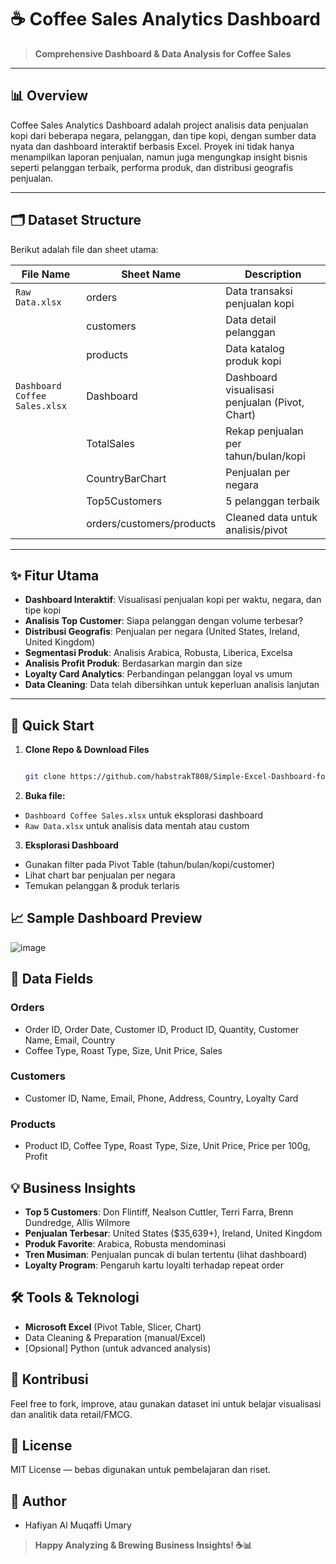 # ☕ Coffee Sales Analytics Dashboard

> **Comprehensive Dashboard & Data Analysis for Coffee Sales**

---

## 📊 Overview

Coffee Sales Analytics Dashboard adalah project analisis data penjualan kopi dari beberapa negara, pelanggan, dan tipe kopi, dengan sumber data nyata dan dashboard interaktif berbasis Excel. Proyek ini tidak hanya menampilkan laporan penjualan, namun juga mengungkap insight bisnis seperti pelanggan terbaik, performa produk, dan distribusi geografis penjualan.

---

## 🗂️ Dataset Structure

Berikut adalah file dan sheet utama:

| File Name                    | Sheet Name        | Description                                      |
|------------------------------|-------------------|--------------------------------------------------|
| `Raw Data.xlsx`              | orders            | Data transaksi penjualan kopi                    |
|                              | customers         | Data detail pelanggan                            |
|                              | products          | Data katalog produk kopi                         |
| `Dashboard Coffee Sales.xlsx` | Dashboard         | Dashboard visualisasi penjualan (Pivot, Chart)   |
|                              | TotalSales        | Rekap penjualan per tahun/bulan/kopi             |
|                              | CountryBarChart   | Penjualan per negara                             |
|                              | Top5Customers     | 5 pelanggan terbaik                              |
|                              | orders/customers/products | Cleaned data untuk analisis/pivot            |

---

## ✨ Fitur Utama

- **Dashboard Interaktif**: Visualisasi penjualan kopi per waktu, negara, dan tipe kopi
- **Analisis Top Customer**: Siapa pelanggan dengan volume terbesar?
- **Distribusi Geografis**: Penjualan per negara (United States, Ireland, United Kingdom)
- **Segmentasi Produk**: Analisis Arabica, Robusta, Liberica, Excelsa
- **Analisis Profit Produk**: Berdasarkan margin dan size
- **Loyalty Card Analytics**: Perbandingan pelanggan loyal vs umum
- **Data Cleaning**: Data telah dibersihkan untuk keperluan analisis lanjutan

---

## 🚀 Quick Start

1. **Clone Repo & Download Files**
   ```sh
   
   git clone https://github.com/habstrakT808/Simple-Excel-Dashboard-for-Coffe-Sales.git

2. **Buka file:**

- `Dashboard Coffee Sales.xlsx` untuk eksplorasi dashboard
- `Raw Data.xlsx` untuk analisis data mentah atau custom

3. **Eksplorasi Dashboard**

- Gunakan filter pada Pivot Table (tahun/bulan/kopi/customer)
- Lihat chart bar penjualan per negara
- Temukan pelanggan & produk terlaris


## 📈 Sample Dashboard Preview

  ![image](https://github.com/user-attachments/assets/21da0e0a-6d58-491f-a8bb-b3ac168d1f5b)

## 📝 Data Fields

### Orders

- Order ID, Order Date, Customer ID, Product ID, Quantity, Customer Name, Email, Country
- Coffee Type, Roast Type, Size, Unit Price, Sales

### Customers

- Customer ID, Name, Email, Phone, Address, Country, Loyalty Card

### Products

- Product ID, Coffee Type, Roast Type, Size, Unit Price, Price per 100g, Profit


## 💡 Business Insights

- **Top 5 Customers**: Don Flintiff, Nealson Cuttler, Terri Farra, Brenn Dundredge, Allis Wilmore
- **Penjualan Terbesar**: United States ($35,639+), Ireland, United Kingdom
- **Produk Favorite**: Arabica, Robusta mendominasi
- **Tren Musiman**: Penjualan puncak di bulan tertentu (lihat dashboard)
- **Loyalty Program**: Pengaruh kartu loyalti terhadap repeat order


## 🛠️ Tools & Teknologi

- **Microsoft Excel** (Pivot Table, Slicer, Chart)
- Data Cleaning & Preparation (manual/Excel)
- [Opsional] Python (untuk advanced analysis)


## 🤝 Kontribusi

Feel free to fork, improve, atau gunakan dataset ini untuk belajar visualisasi dan analitik data retail/FMCG.


## 📜 License

MIT License — bebas digunakan untuk pembelajaran dan riset.

## 👤 Author

- Hafiyan Al Muqaffi Umary

> **Happy Analyzing & Brewing Business Insights! ☕📊**
